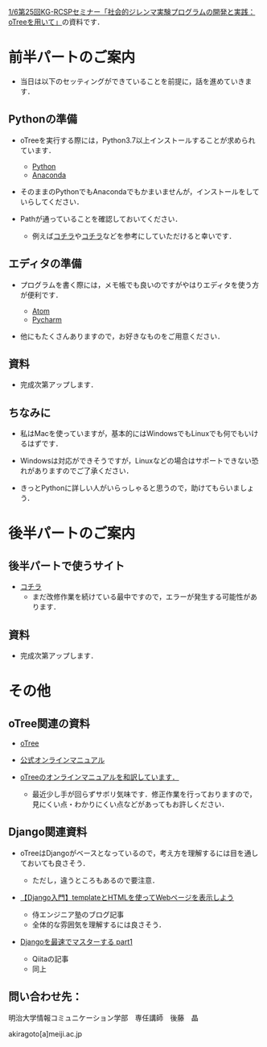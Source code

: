 

[1/6第25回KG-RCSPセミナー「社会的ジレンマ実験プログラムの開発と実践：oTreeを用いて」](http://www.kg-rcsp.com/kg_rcsp25th/)の資料です．


# 前半パートのご案内

* 当日は以下のセッティングができていることを前提に，話を進めていきます．

## Pythonの準備

* oTreeを実行する際には，Python3.7以上インストールすることが求められています．

  * [Python](https://www.python.org/)
  * [Anaconda](https://www.anaconda.com/)

* そのままのPythonでもAnacondaでもかまいませんが，インストールをしていらしてください．

* Pathが通っていることを確認しておいてください．
  * 例えば[コチラ](https://www.javadrive.jp/python/install/index3.html)や[コチラ](https://www.sejuku.net/blog/54425)などを参考にしていただけると幸いです．



## エディタの準備

* プログラムを書く際には，メモ帳でも良いのですがやはりエディタを使う方が便利です．

  * [Atom](https://atom.io/)
  * [Pycharm](https://www.jetbrains.com/pycharm/)

* 他にもたくさんありますので，お好きなものをご用意ください．

## 資料

* 完成次第アップします．

## ちなみに

* 私はMacを使っていますが，基本的にはWindowsでもLinuxでも何でもいけるはずです．

* Windowsは対応ができそうですが，Linuxなどの場合はサポートできない恐れがありますのでご了承ください．

* きっとPythonに詳しい人がいらっしゃると思うので，助けてもらいましょう．

  

# 後半パートのご案内

## 後半パートで使うサイト

* [コチラ](http://open.bee-lab.online/demo/)
  * まだ改修作業を続けている最中ですので，エラーが発生する可能性があります．

## 資料

* 完成次第アップします．

# その他

## oTree関連の資料

* [oTree](https://www.otree.org/)
* [公式オンラインマニュアル](https://otree.readthedocs.io/en/latest/)

* [oTreeのオンラインマニュアルを和訳しています．](https://akrgt.gitbook.io/otree-jp/)
  * 最近少し手が回らずサボリ気味です．修正作業を行っておりますので，見にくい点・わかりにくい点などがあってもお許しください．

## Django関連資料

* oTreeはDjangoがベースとなっているので，考え方を理解するには目を通しておいても良さそう．
  * ただし，違うところもあるので要注意．

* [【Django入門】templateとHTMLを使ってWebページを表示しよう](https://www.sejuku.net/blog/26407)
  * 侍エンジニア塾のブログ記事
  * 全体的な雰囲気を理解するには良さそう．
* [Djangoを最速でマスターする part1](https://qiita.com/gragragrao/items/373057783ba8856124f3)
  * Qiitaの記事
  * 同上







## 問い合わせ先：

明治大学情報コミュニケーション学部　専任講師　後藤　晶

akiragoto[a]meiji.ac.jp

